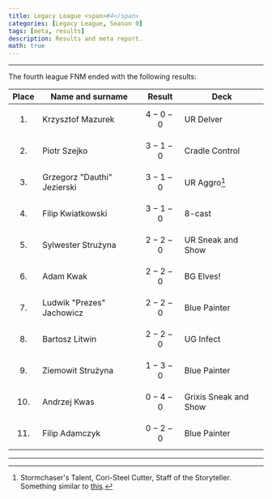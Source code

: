 ```yaml
---
title: Legacy League <span>#4</span>
categories: [Legacy League, Season 0]
tags: [meta, results]
description: Results and meta report.
math: true
---
```


---

The fourth league FNM ended with the following results:

|   Place   | Name and surname            | Result      | Deck                  |
|:---------:|-----------------------------|-------------|-----------------------|
| $$ 1. $$  | Krzysztof Mazurek           | $$ 4-0-0 $$ | UR Delver             |
| $$ 2. $$  | Piotr Szejko                | $$ 3-1-0 $$ | Cradle Control        |
| $$ 3. $$  | Grzegorz "Dauthi" Jezierski | $$ 3-1-0 $$ | UR Aggro[^otters]     |
| $$ 4. $$  | Filip Kwiatkowski           | $$ 3-1-0 $$ | 8-cast                |
| $$ 5. $$  | Sylwester Strużyna          | $$ 2-2-0 $$ | UR Sneak and Show     |
| $$ 6. $$  | Adam Kwak                   | $$ 2-2-0 $$ | BG Elves!             |
| $$ 7. $$  | Ludwik "Prezes" Jachowicz   | $$ 2-2-0 $$ | Blue Painter          |
| $$ 8. $$  | Bartosz Litwin              | $$ 2-2-0 $$ | UG Infect             |
| $$ 9. $$  | Ziemowit Strużyna           | $$ 1-3-0 $$ | Blue Painter          |
| $$ 10. $$ | Andrzej Kwas                | $$ 0-4-0 $$ | Grixis Sneak and Show |
| $$ 11. $$ | Filip Adamczyk              | $$ 0-2-0 $$ | Blue Painter          |

[^otters]: &#8288;<mtg-card>Stormchaser's Talent</mtg-card>, &#8288;<mtg-card>Cori-Steel Cutter</mtg-card>, &#8288;<mtg-card>Staff of the Storyteller</mtg-card>. Something similar to  [this](https://www.mtgtop8.com/event?e=66054&d=699667&f=LE).

---

